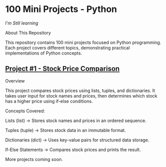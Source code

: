 # 100 Mini Projects - Python 

*I'm Still learning*

About This Repository

This repository contains 100 mini projects focused on Python programming. Each project covers different topics, demonstrating practical implementations of Python concepts.

## [Project #1 - Stock Price Comparison](https://github.com/yourusername/repository-name/blob/main/project1.py)
Overview

This project compares stock prices using lists, tuples, and dictionaries. It takes user input for stock names and prices, then determines which stock has a higher price using if-else conditions.

Concepts Covered:

Lists (list) → Stores stock names and prices in an ordered sequence.

Tuples (tuple) → Stores stock data in an immutable format.

Dictionaries (dict) → Uses key-value pairs for structured data storage.

If-Else Statements → Compares stock prices and prints the result.


More projects coming soon.

